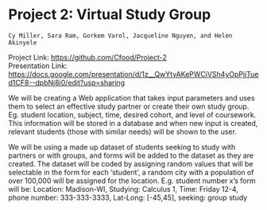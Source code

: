 # Project 2: Virtual Study Group
    Cy Miller, Sara Ram, Gorkem Varol, Jacqueline Nguyen, and Helen Akinyele
  Project Link: https://github.com/Cfood/Project-2                                                                        
  Presentation Link: https://docs.google.com/presentation/d/1z__QwYtyAKePWCiVSh4yOpPjiTued1CF8--dpbNj8i0/edit?usp=sharing  
  
We will be creating a Web application that takes input parameters and uses them to select an effective study partner or create their own study group. Eg. student location, subject, time, desired cohort, and level of coursework. This information will be stored in a database and when new input is created, relevant students (those with similar needs) will be shown to the user. 

We will be using a made up dataset of students seeking to study with partners or with groups, and forms will be added to the dataset as they are created. The dataset will be coded by assigning random values that will be selectable in the form for each ‘student’, a random city with a population of over 100,000 will be assigned for the location. E.g. student number x’s form will be:
Location: Madison-WI, Studying: Calculus 1, Time: Friday 12-4, phone number: 333-333-3333, Lat-Long: [-45,45], seeking: group study
